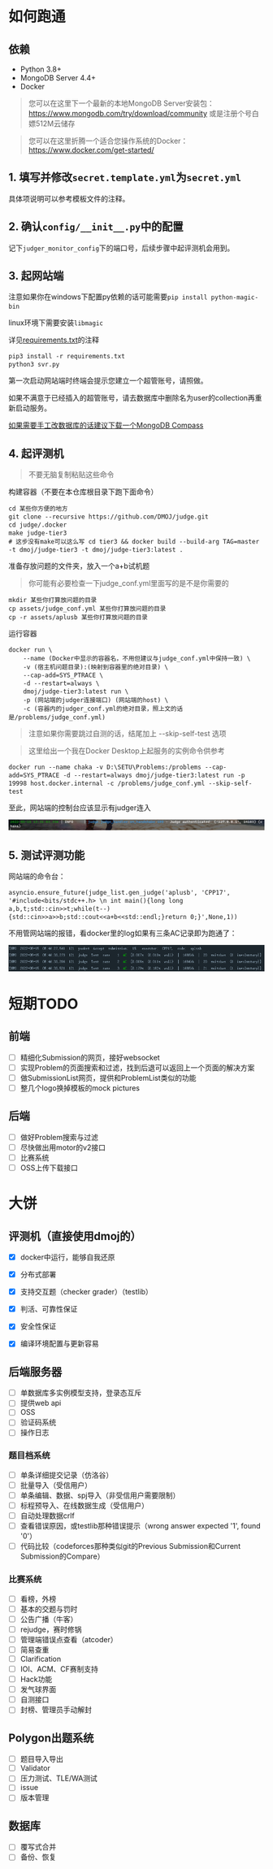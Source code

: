 # 如何跑通

## 依赖

- Python 3.8+
- MongoDB Server 4.4+
- Docker

> 您可以在这里下一个最新的本地MongoDB Server安装包：https://www.mongodb.com/try/download/community
> 或是注册个号白嫖512M云储存

> 您可以在这里折腾一个适合您操作系统的Docker：https://www.docker.com/get-started/

## 1. 填写并修改`secret.template.yml`为`secret.yml`

具体项说明可以参考模板文件的注释。

## 2. 确认`config/__init__.py`中的配置

记下`judger_monitor_config`下的端口号，后续步骤中起评测机会用到。

## 3. 起网站端

注意如果你在windows下配置py依赖的话可能需要`pip install python-magic-bin`

linux环境下需要安装`libmagic`

详见[requirements.txt](requirements.txt)的注释
```
pip3 install -r requirements.txt
python3 svr.py
```

第一次启动网站端时终端会提示您建立一个超管账号，请照做。

如果不满意于已经插入的超管账号，请去数据库中删除名为user的collection再重新启动服务。

[如果需要手工改数据库的话建议下载一个MongoDB Compass](https://www.mongodb.com/try/download/compass)

## 4. 起评测机

> 不要无脑复制粘贴这些命令

构建容器（不要在本仓库根目录下跑下面命令）
```
cd 某些你方便的地方
git clone --recursive https://github.com/DMOJ/judge.git
cd judge/.docker
make judge-tier3
# 这步没有make可以这么写 cd tier3 && docker build --build-arg TAG=master -t dmoj/judge-tier3 -t dmoj/judge-tier3:latest .
```

准备存放问题的文件夹，放入一个a+b试机题

> 你可能有必要检查一下judge_conf.yml里面写的是不是你需要的
```
mkdir 某些你打算放问题的目录
cp assets/judge_conf.yml 某些你打算放问题的目录
cp -r assets/aplusb 某些你打算放问题的目录
```

运行容器
```
docker run \
    --name (Docker中显示的容器名，不用但建议与judge_conf.yml中保持一致) \
    -v (宿主机问题目录):(映射到容器里的绝对目录) \
    --cap-add=SYS_PTRACE \
    -d --restart=always \ 
    dmoj/judge-tier3:latest run \
    -p (网站端的judger连接端口) (网站端的host) \
    -c (容器内的judger_conf.yml的绝对目录，照上文的话是/problems/judge_conf.yml)
```
> 注意如果你需要跳过自测的话，结尾加上 --skip-self-test 选项

> 这里给出一个我在Docker Desktop上起服务的实例命令供参考
```
docker run --name chaka -v D:\SETU\Problems:/problems --cap-add=SYS_PTRACE -d --restart=always dmoj/judge-tier3:latest run -p 19998 host.docker.internal -c /problems/judge_conf.yml --skip-self-test
```

至此，网站端的控制台应该显示有judger连入

![](assets/connected.png)

## 5. 测试评测功能

网站端的命令台：
```
asyncio.ensure_future(judge_list.gen_judge('aplusb', 'CPP17', '#include<bits/stdc++.h> \n int main(){long long a,b,t;std::cin>>t;while(t--){std::cin>>a>>b;std::cout<<a+b<<std::endl;}return 0;}',None,1))
```

不用管网站端的报错，看docker里的log如果有三条AC记录即为跑通了：

![](assets/AC.png)

# 短期TODO

## 前端

* [ ] 精细化Submission的网页，接好websocket
* [ ] 实现Problem的页面搜索和过滤，找到后退可以返回上一个页面的解决方案
* [ ] 做SubmissionList网页，提供和ProblemList类似的功能
* [ ] 整几个logo换掉模板的mock pictures

## 后端

* [ ] 做好Problem搜索与过滤
* [ ] 尽快做出用motor的v2接口
* [ ] 比赛系统
* [ ] OSS上传下载接口

# 大饼

## 评测机（直接使用dmoj的）

* [x] docker中运行，能够自我还原
* [x] 分布式部署
* [x] 支持交互题（checker grader）（testlib）
* [x] 判活、可靠性保证
* [x] 安全性保证
* [x] 编译环境配置与更新容易


## 后端服务器

* [ ] 单数据库多实例模型支持，登录态互斥
* [ ] 提供web api
* [ ] OSS
* [ ] 验证码系统
* [ ] 操作日志

### 题目档系统

* [ ] 单条详细提交记录（仿洛谷）
* [ ] 批量导入（受信用户）
* [ ] 单条编辑、数据、spj导入（非受信用户需要限制）
* [ ] 标程预导入、在线数据生成（受信用户）
* [ ] 自动处理数据crlf
* [ ] 查看错误原因，或testlib那种错误提示（wrong answer expected '1', found '0'）
* [ ] 代码比较（codeforces那种类似git的Previous Submission和Current Submission的Compare）

### 比赛系统

* [ ] 看榜，外榜
* [ ] 基本的交题与罚时
* [ ] 公告广播（牛客）
* [ ] rejudge，赛时修锅
* [ ] 管理端错误点查看（atcoder）
* [ ] 简易查重
* [ ] Clarification
* [ ] IOI、ACM、CF赛制支持
* [ ] Hack功能
* [ ] 发气球界面
* [ ] 自测接口
* [ ] 封榜、管理员手动解封

## Polygon出题系统

* [ ] 题目导入导出
* [ ] Validator
* [ ] 压力测试、TLE/WA测试
* [ ] issue
* [ ] 版本管理

## 数据库

* [ ] 覆写式合并
* [ ] 备份、恢复
